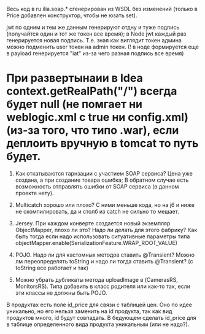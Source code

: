 Весь код в ru.ilia.soap.* сгенерирован из WSDL без изменений (только в Price добавлен конструктор, чтобы не юзать set).

jwt по одним и тем же данным генерируют отдну и туже подпись (получайтся один и тот же токен все время); в Node jwt каждый раз генерируется новая подпись.
Т.е. зная как виглядит токен админа можно подменить user токен на admin токен. (! в ноде формируется еще в payload генерируется "iat" из-за чего разная подпись все время)

При развертынаии в Idea context.getRealPath("/") всегда будет null (не помгает ни weblogic.xml c <show-archived-real-path-enabled>true</show-archived-real-path-enabled>
 ни config.xml)(из-за того, что типо .war), если деплоить вручную в tomcat то путь будет.
========================================================================================================================
1. Как откатываются тарнзации с участием SOAP сервиса? Цена уже создана, а при создание товара ошибка; В обратном случае есть
возможность отправлять ошибки от SOAP сервиса (в данном проекте нету).

2. Multicatch хорошо или плохо? С ними меньше кода, но на j6 и ниже не скомпилировать, да и столб из catch не сильно то мешает.

3. Jersey. При каждом конверте создается новый экземпляр ObjectMapper, плохо ли это? Надо ли делать для этого фабрику?
Как быть тогда если надо использовать ситуативные параметры типа objectMapper.enable(SerializationFeature.WRAP_ROOT_VALUE)

4. POJO. Надо ли для кастомных методов ставить @Transient? Можно лм переопределять toString и надо ли тогда ставить @Transient? (с toString все работает и так)

5. Можно убрать дубликаты метода uploadImage в (CamerasRS, MonitorsRS). Типа добавить в класс родителя или как-то так, если эти классы не должны быть POJO.


В продуктах есть поле id_price для связи с таблицей цен. Оно по идее уникально, но его нельзя заменить на id продукта,
так как вид продуктов много, id будут совпадать. В бедующем сделать id_price для в таблице определенного вида продукта
уникальным (или не надо?).